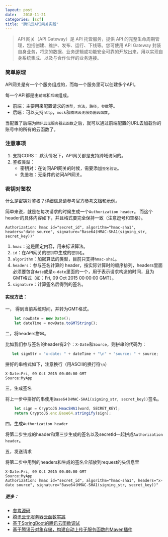 ```yaml
---
layout: post
date:   2018-11-21
categories: [scf]
title: "腾讯云API网关实践"
---
```


> API 网关（API Gateway）是 API 托管服务，提供 API 的完整生命周期管理，包括创建、维护、发布、运行、下线等。您可使用 API Gateway 
封装自身业务，将您的数据、业务逻辑或功能安全可靠的开放出来，用以实现自身系统集成、以及与合作伙伴的业务连接。


### 简单原理

API网关是有一个个服务组成的，而每一个服务里可以创建多个API。

每一个API都是由`前端`和`后端`组成。

* 前端：主要用来配置请求的`类型`，`方法`，`路径`，`参数`等。
* 后端：可以支持`http`，`mock`和`腾讯云无服务器云函数`。

当配置了后端为`腾讯云无服务器云函数`之后，就可以通过前端配置的URL去加载你的账号中的所有的云函数了。

### 注意事项

1. 支持CORS：
   默认情况下，API网关都是支持跨域访问的。
2. 鉴权类型：
    * 密钥对：在访问API网关的时候，需要添加`签名验证`。
    * 免鉴权：无条件的访问API网关。

### 密钥对鉴权

什么是密钥对鉴权？详细信息请参考官方[参考文档](https://cloud.tencent.com/document/product/628/11819)和[示例](https://github.com/apigateway-demo)。

简单来说，就是在每次请求的时候生成一个`Authorization header`。
而这个header的具体内容如下，并且格式要完全保持一致（注意逗号和空格）。

`Authorization: hmac id="secret_id", algorithm="hmac-sha1", headers="date source", signature="Base64(HMAC-SHA1(signing_str, secret_key))"`

1. `hmac`：这是固定内容，用来标识算法。
2. `id`：在API网关的`密钥`中生成的`密钥名`。
3. `algorithm`：加密算法的类型，目前只支持`hmac-sha1`。
4. `headers`：参与签名计算的 header，按实际计算时的顺序排列，headers里面必须要包含`date`或是`x-date`里面的一个，用于表示请求构造的时间，且为GMT格式（如：Fri, 09 Oct 2015 
00:00:00 GMT）。
5. `signature`：计算签名后得到的签名。

#### 实现方法：

一， 得到当前系统时间，并转为GMT格式。

```javascript
    let nowDate = new Date();
    let dateTime = nowDate.toGMTString();
```
二，将headers拼串。

比如我们参与签名的header有2个：`X-Date`和`Source`，则拼串的代码为：

```javascript
   let signStr = "x-date: " + dateTime + "\n" + "source: " + source;
```
拼好的串格式如下，注意换行（用ASCII的换行符`\n`）

```
X-Date:Fri, 09 Oct 2015 00:00:00 GMT
Source:MyApp
```
三，生成签名

将上一步中拼好的串使用`Base64(HMAC-SHA1(signing_str, secret_key))`签名。

```javascript
    let sign = CryptoJS.HmacSHA1(word, SECRET_KEY);
    return CryptoJS.enc.Base64.stringify(sign);
```
四，生成`Authorization header`

将第二步生成的header和第三步生成的签名以及secretId一起拼成`Authorization header`。

五，发送请求

将第二步中用到的headers和生成的签名全部放到request的头信息里

```
X-Date:Fri, 09 Oct 2015 00:00:00 GMT
Source:MyApp
Authorization: hmac id="secret_id", algorithm="hmac-sha1", headers="x-date source", signature="Base64(HMAC-SHA1(signing_str, secret_key))"
```

##### 更多：
* [参考源码](https://github.com/ecsoya/tencent-function-gateway)
* [腾讯云无服务器云函数实践](http://blog.ecsoya.work/%E8%85%BE%E8%AE%AF%E4%BA%91/2018/11/20/scf.html)
* [基于SpringBoot的腾讯云函数调试](http://blog.ecsoya.work/%E8%85%BE%E8%AE%AF%E4%BA%91/2018/11/22/scf-boot.html)
* [基于腾讯云对象存储，构建自动上传无服务函数的Maven插件](http://blog.ecsoya.work/%E8%85%BE%E8%AE%AF%E4%BA%91/2018/11/24/scf-maven.html)
